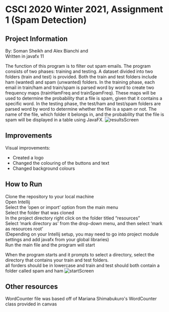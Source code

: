 # CSCI 2020 Winter 2021, Assignment 1 (Spam Detection)

## Project Information 
By: Soman Sheikh and Alex Bianchi and<br />
Written in javafx 11

The function of this program is to filter out spam emails. The program consists of two phases: training and testing. A dataset divided into two folders (train and test) is provided. Both the train and test folders include ham (wanted) and spam (unwanted) folders. In the training phase, each email in train/ham and train/spam is parsed word by word to create two frequency maps (trainHamFreq and trainSpamFreq). These maps will be used to determine the probability that a file is spam, given that it contains a specific word. 
In the testing phase, the test/ham and test/spam folders are parsed word by word to determine whether the file is a spam or not. The name of the file, which folder it belongs in, and the probability that the file is spam will be displayed in a table using JavaFX.
![resultsScreen](https://user-images.githubusercontent.com/55216478/110399713-45ac8e00-8044-11eb-8e8c-b615736cd042.PNG)

## Improvements
Visual improvements:
-	Created a logo
-	Changed the colouring of the buttons and text
-	Changed background colours

## How to Run
Clone the repository to your local machine<br />
Open Intellij<br />
Select the ‘open or import’ option from the main menu<br />
Select the folder that was cloned<br />
In the project directory right click on the folder titled “resources”<br /> 
Select ‘mark directory as’ from the drop-down menu, and then select ‘mark as resources root’<br />
(Depending on your Intellij setup, you may need to go into project module settings and add javafx from your global libraries)<br />
Run the main file and the program will start<br />

When the program starts and it prompts to select a directory, select the directory that contains your train and test folders.<br />
all forders should be in lowercase and train and test should both contain a folder called spam and ham 
![startScreen](https://user-images.githubusercontent.com/55216478/110399757-5f4dd580-8044-11eb-9064-f7ad90665327.PNG)

## Other resources
WordCounter file was based off of Mariana Shimabukuro's WordCounter class provided in canvas
